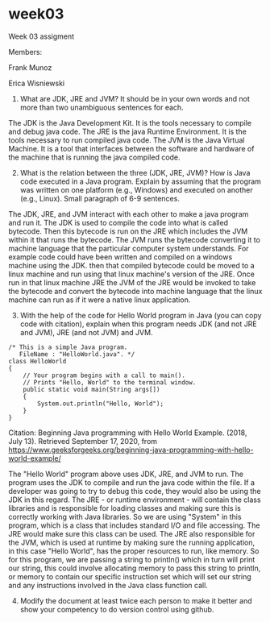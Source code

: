 # week03
Week 03 assigment

Members:

Frank Munoz

Erica Wisniewski

1. What are JDK, JRE and JVM? It should be in your own words and not more than two unambiguous sentences for each.

The JDK is the Java Development Kit. It is the tools necessary to compile and debug java code.
The JRE is the java Runtime Environment. It is the tools necessary to run compiled java code.
The JVM is the Java Virtual Machine. It is a tool that interfaces between the software and hardware of the machine that is running the java compiled code.

2. What is the relation between the three (JDK, JRE, JVM)? How is Java code executed in a Java program. Explain by assuming that the program was written on one platform (e.g., Windows) and executed on another (e.g., Linux). Small paragraph of 6-9 sentences.

The JDK, JRE, and JVM interact with each other to make a java program and run it. The JDK is used to compile the code into what is called bytecode. Then this bytecode is run on the JRE which includes the JVM within it that runs the bytecode. The JVM runs the bytecode converting it to machine language that the particular computer system understands. For example code could have been written and compiled on a windows machine using the JDK. then that compiled bytecode could be moved to a linux machine and run using that linux machine's version of the JRE. Once run in that linux machine JRE the JVM of the JRE would be invoked to take the bytecode and convert the bytecode into machine language that the linux machine can run as if it were a native linux application.

3. With the help of the code for Hello World program in Java (you can copy code with citation), explain when this program needs JDK (and not JRE and JVM), JRE (and not JVM) and JVM.

```
/* This is a simple Java program. 
   FileName : "HelloWorld.java". */
class HelloWorld 
{ 
    // Your program begins with a call to main(). 
    // Prints "Hello, World" to the terminal window. 
    public static void main(String args[]) 
    { 
        System.out.println("Hello, World"); 
    } 
} 
```
Citation:
Beginning Java programming with Hello World Example. (2018, July 13). Retrieved September 17, 2020, from https://www.geeksforgeeks.org/beginning-java-programming-with-hello-world-example/


The "Hello World" program above uses JDK, JRE, and JVM to run. The program uses the JDK to compile and run the java code within the file. If a developer was going to try to debug this code, they would also be using the JDK in this regard. The JRE - or runtime environment - will contain the class libraries and is responsible for loading classes and making sure this is correctly working with Java libraries. So we are using "System" in this program, which is a class that includes standard I/O and file accessing. The JRE would make sure this class can be used. The JRE also responsible for the JVM, which is used at runtime by making sure the running application, in this case "Hello World", has the proper resources to run, like memory. So for this program, we are passing a string to println() which in turn will print our string, this could involve allocating memory to pass this string to println, or memory to contain our specific instruction set which will set our string and any instructions involved in the Java class function call.

4. Modify the document at least twice each person to make it better and show your competency to do version control using github.





